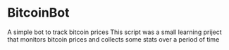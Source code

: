 # BitcoinBot
A simple bot to track bitcoin prices
This script was a small learning priject that monitors bitcoin prices and collects some stats over a period of time
